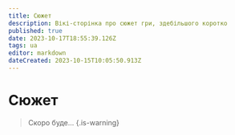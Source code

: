 ```yaml
---
title: Сюжет
description: Вікі-сторінка про сюжет гри, здебільшого коротко
published: true
date: 2023-10-17T18:55:39.126Z
tags: ua
editor: markdown
dateCreated: 2023-10-15T10:05:50.913Z
---
```


# Сюжет
> Скоро буде...
{.is-warning}
